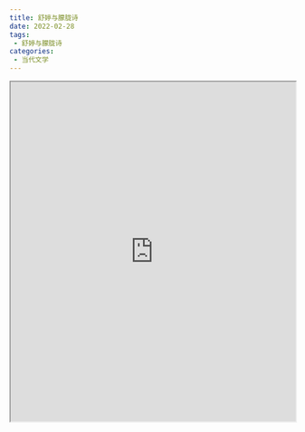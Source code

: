 ```yaml
---
title: 舒婷与朦胧诗
date: 2022-02-28
tags:
 - 舒婷与朦胧诗
categories:
 - 当代文学
---
```




<iframe src="http://localhost:8080/pdf/web/viewer.html?file=https://vkceyugu.cdn.bspapp.com/VKCEYUGU-e9075d72-0451-48df-afe1-d46932ae4554/9bd4f0ee-0eed-4904-9ae7-eecd17ded947.pdf" width="100%" height="600px"></iframe>